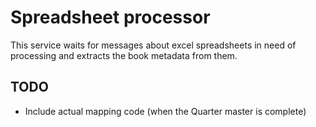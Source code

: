 # Spreadsheet processor

This service waits for messages about excel spreadsheets in need of processing and extracts the book metadata from them.

## TODO

* Include actual mapping code (when the Quarter master is complete)